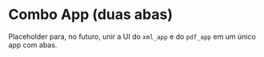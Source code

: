 # Combo App (duas abas)

Placeholder para, no futuro, unir a UI do `xml_app` e do `pdf_app` em um único app com abas.
